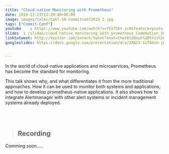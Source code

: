 ```yaml
---
title: "Cloud-native Monitoring with Prometheus"
date: 2019-11-23T12:29:40+06:00
image: images/talks/takl-10-commitconf2019_2.jpg
tags: ["Commit-Conf"]
youtube    : https://www.youtube.com/watch?v=YVxTSht-zc0&feature=youtu.be&t=10332
slides  : /slides/cloud_native_monitoring_with_prometheus_Codemotion_2019.pdf
linktotweet: http://twitter.com/intent/tweet?text=Check%20out%20this%20talk:%20“Cloud-native%20monitoring%20with%20Prometheus”%20by%20%40beatrizmrg%20%23PrometheusIO%20%23commitconf&url=https://www.youtube.com/watch?v=YVxTSht-zc0&feature=youtu.be&t=10332
googleslides: https://docs.google.com/presentation/d/e/2PACX-1vT84sh-j6N2oQ6NiQvJYtUMpnezYtPjrashhj0DWCsSMl82ZhL5Gv5GQG9-CHdxxI7DmXxYXuF29ZOF/embed?start=false&loop=false&delayms=3000


---
```

In the world of cloud-native applications and microservices, Prometheus has become the standard for monitoring.

This talk shows why, and what differentiates it from the more traditional approaches. How it can be used to monitor both systems and applications, and how to develop prometheus-native applications. It also shows how to integrate Alertmanager with other alert systems or incident management systems already deployed.

<br/>
<br/>

> ## Recording
Comming soon.....

<br/>
